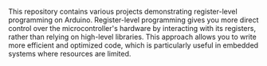 This repository contains various projects demonstrating register-level programming on Arduino. Register-level programming gives you more direct control over the microcontroller's hardware by interacting with its registers, rather than relying on high-level libraries. This approach allows you to write more efficient and optimized code, which is particularly useful in embedded systems where resources are limited.
